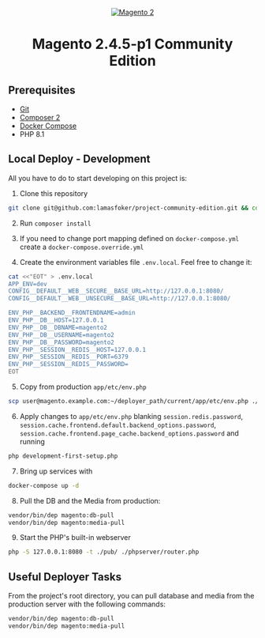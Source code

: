 <p align="center">
    <a href="https://magento.example.com/" target="_blank">
        <img src="https://i.imgur.com/bsv172X.png" alt="Magento 2"/>
    </a>
</p>

<h1 align="center">Magento 2.4.5-p1 Community Edition</h1>

## Prerequisites

+ [Git](https://git-scm.com/downloads)
+ [Composer 2](https://getcomposer.org/download/)
+ [Docker Compose](https://docs.docker.com/compose/)
+ PHP 8.1

## Local Deploy - Development

All you have to do to start developing on this project is:

1. Clone this repository

```bash
git clone git@github.com:lamasfoker/project-community-edition.git && cd project-community-edition
```

2. Run `composer install`

3. If you need to change port mapping defined on `docker-compose.yml` create a `docker-compose.override.yml`

4. Create the environment variables file `.env.local`. Feel free to change it:

```bash
cat <<"EOT" > .env.local
APP_ENV=dev
CONFIG__DEFAULT__WEB__SECURE__BASE_URL=http://127.0.0.1:8080/
CONFIG__DEFAULT__WEB__UNSECURE__BASE_URL=http://127.0.0.1:8080/

ENV_PHP__BACKEND__FRONTENDNAME=admin
ENV_PHP__DB__HOST=127.0.0.1
ENV_PHP__DB__DBNAME=magento2
ENV_PHP__DB__USERNAME=magento2
ENV_PHP__DB__PASSWORD=magento2
ENV_PHP__SESSION__REDIS__HOST=127.0.0.1
ENV_PHP__SESSION__REDIS__PORT=6379
ENV_PHP__SESSION__REDIS__PASSWORD=
EOT
```  

5. Copy from production `app/etc/env.php`

```bash
scp user@magento.example.com:~/deployer_path/current/app/etc/env.php ./app/etc/
```

6. Apply changes to `app/etc/env.php` blanking `session.redis.password`, `session.cache.frontend.default.backend_options.password`, `session.cache.frontend.page_cache.backend_options.password` and running

```bash
php development-first-setup.php
```

7. Bring up services with

```bash
docker-compose up -d
```

8. Pull the DB and the Media from production:

```bash
vendor/bin/dep magento:db-pull
vendor/bin/dep magento:media-pull
```

9. Start the PHP's built-in webserver

```bash
php -S 127.0.0.1:8080 -t ./pub/ ./phpserver/router.php
```

## Useful Deployer Tasks

From the project's root directory, you can pull database and media from the production server with the following commands:

```bash
vendor/bin/dep magento:db-pull
vendor/bin/dep magento:media-pull
```
